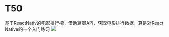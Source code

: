 # T50
基于ReactNativ的电影排行榜，借助豆瓣API，获取电影排行数据，算是对React Native的一个入门练习
![](http://7xi480.com1.z0.glb.clouddn.com/T50.png)
